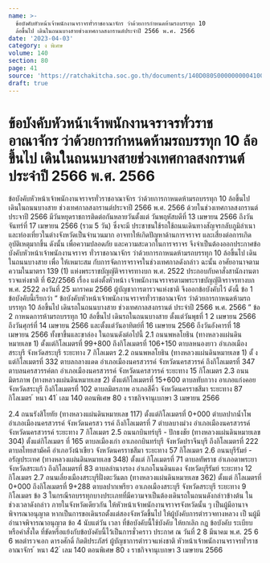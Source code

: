 ```yaml
---
name: >-
  ข้อบังคับหัวหน้าเจ้าพนักงานจราจรทั่วราชอาณาจักร ว่าด้วยการกำหนดห้ามรถบรรทุก 10
  ล้อขึ้นไป เดินในถนนบางสายช่วงเทศกาลสงกรานต์ประจำปี 2566 พ.ศ. 2566
date: '2023-04-03'
category: ง พิเศษ
volume: 140
section: 80
page: 41
source: 'https://ratchakitcha.soc.go.th/documents/140D080S0000000004100.pdf'
draft: true
---
```


# ข้อบังคับหัวหน้าเจ้าพนักงานจราจรทั่วราชอาณาจักร ว่าด้วยการกำหนดห้ามรถบรรทุก 10 ล้อขึ้นไป เดินในถนนบางสายช่วงเทศกาลสงกรานต์ประจำปี 2566 พ.ศ. 2566

ข้อบังคับหัวหน้าเจ้าพนักงานจราจรทั่วราชอาณาจักร ว่าด้วยการกาหนดห้ามรถบรรทุก 10 ล้อขึ้นไป เดินในถนนบางสาย ช่วงเทศกาลสงกรานต์ประจาปี 2566 พ.ศ. 2566 ด้วยในช่วงเทศกาลสงกรานต์ประจาปี 2566 มีวันหยุดราชการติดต่อกันหลายวันตั้งแต่ วันพฤหัสบดีที่ 13 เมษายน 2566 ถึงวันจันทร์ที่ 17 เมษายน 2566 (รวม 5 วัน) ซึ่งจะมี ประชาชนใช้รถใช้ถนนเดินทางสัญจรกลับภูมิลำเนาและท่องเที่ยวในต่างจังหวัดเป็นจำนวนมาก อาจทาให้เกิดปัญหาด้านการจราจร และเสี่ยงต่อการเกิดอุบัติเหตุมากขึ้น ดังนั้น เพื่อความปลอดภัย และความสะดวกในการจราจร จึงจำเป็นต้องออกประกาศข้อบังคับหัวหน้าเจ้าพนักงานจราจร ทั่วราชอาณาจักร ว่าด้วยการกาหนดห้ามรถบรรทุก 10 ล้อขึ้นไป เดินในถนนบางสาย เพื่อ ให้เหมาะสม กับการจัดการจราจรในช่วงเทศกาลดังกล่าว ฉะนั้น อาศัยอานาจตามความในมาตรา 139 (1) แห่งพระราชบัญญัติจราจรทางบก พ.ศ. 2522 ประกอบกับคาสั่งสานักงานตารวจแห่งชาติ ที่ 62/2566 เรื่อง แต่งตั้งหัวหน้า เจ้าพนักงานจราจรตามพระราชบัญญัติจราจรทางบก พ.ศ. 2522 ลงวันที่ 25 มกราคม 2566 ผู้บัญชาการตารวจแห่งชาติ จึงออกข้อบังคับไว้ ดังนี้ ข้อ 1 ข้อบังคับนี้เรียกว่า “ ข้อบังคับหัวหน้าเจ้าพนักงานจราจรทั่วราชอาณาจักร ว่าด้วยการกาหนดห้ามรถบรรทุก 10 ล้อขึ้นไป เดินรถในถนนบางสาย ช่วงเทศกาลสงกรานต์ ประจำปี 2566 พ.ศ. 2566 ” ข้อ 2 กาหนดการห้ามรถบรรทุก 10 ล้อขึ้นไป เดินรถในถนนบางสาย ตั้งแต่วันพุธที่ 1 2 เมษายน 2566 ถึงวันศุกร์ที่ 14 เมษายน 2566 และตั้งแต่วันอาทิตย์ที่ 16 เมษายน 2566 ถึงวันอังคารที่ 18 เมษายน 2566 ทั้งขาขึ้นและขาล่อง ในถนนดังต่อไปนี้ 2.1 ถนนพหลโยธิน (ทางหลวงแผ่นดินหมายเลข 1) ตั้งแต่กิโลเมตรที่ 99+800 ถึงกิโลเมตรที่ 106+150 ตาบลหนองยาว อำเภอเมืองสระบุรี จังหวัดสระบุรี ระยะทาง 7 กิโลเมตร 2.2 ถนนพหลโยธิน (ทางหลวงแผ่นดินหมายเลข 1) ตั้ งแต่กิโลเมตรที่ 332 ตาบลกลางแดด อำเภอเมืองนครสวรรค์ จังหวัดนครสวรรค์ ถึงกิโลเมตรที่ 347 ตาบลนครสวรรค์ตก อำเภอเมืองนครสวรรค์ จังหวัดนครสวรรค์ ระยะทาง 15 กิโลเมตร 2.3 ถนนมิตรภาพ (ทางหลวงแผ่นดินหมายเลข 2) ตั้งแต่กิโลเมตรที่ 15+600 ตาบลทับกวาง อาเภอแก่งคอย จังหวัดสระบุรี ถึงกิโลเมตรที่ 102 ตาบลมิตรภาพ อาเภอสีคิ้ว จังหวัดนครราชสีมา ระยะทาง 87 กิโลเมตร ้ หนา 41 ่ เลม 140 ตอนพิเศษ 80 ง ราชกิจจานุเบกษา 3 เมษายน 2566

2.4 ถนนรังสิโยทัย (ทางหลวงแผ่นดินหมายเลข 117) ตั้งแต่กิโลเมตรที่ 0+000 ตำบลปากน้ำโพ อำเภอเมืองนครสวรรค์ จังหวัดนครสว รรค์ ถึงกิโลเมตรที่ 7 ตำบลบางม่วง อำเภอเมืองนครสวรรค์ จังหวัดนครสวรรค์ ระยะทาง 7 กิโลเมตร 2.5 ถนนกบินทร์บุรี - ปักธงชัย (ทางหลวงแผ่นดินหมายเลข 304) ตั้งแต่กิโลเมตร ที่ 165 ตาบลเมืองเก่า อาเภอกบินทร์บุรี จังหวัดปราจีนบุรี ถึงกิโลเมตรที่ 222 ตาบลไทยสามัคคี อำเภอวังน้าเขียว จังหวัดนครราชสีมา ระยะทาง 57 กิโลเมตร 2.6 ถนนบุรีรัมย์ - อรัญประเทศ (ทางหลวงแผ่นดินหมายเลข 348) ตั้งแต่ กิโลเมตรที่ 71 ตาบลทัพราช อำเภอตาพระยา จังหวัดสระแก้ว ถึงกิโลเมตรที่ 83 ตาบลลำนางรอง อำเภอโนนดินแดง จังหวัดบุรีรัมย์ ระยะทาง 12 กิโลเมตร 2.7 ถนนเลี่ยงเมืองสระบุรีฝั่งตะวันตก (ทางหลวงแผ่นดินหมายเลข 362) ตั้งแต่ กิโลเมตรที่ 0+000 ถึงกิโลเมตรที่ 9+288 ตาบลปากเพรียว อาเภอเมืองสระบุรี จังหวัดสระบุรี ระยะทาง 9 กิโลเมตร ข้อ 3 ในกรณีรถบรรทุกบางประเภทที่มีความจาเป็นต้องเดินรถในถนนดังกล่าวข้างต้น ในช่วงเวลาดังกล่าว ภายในจังหวัดเดียวกัน ให้หัวหน้าเจ้าพนักงานจราจรจังหวัดนั้น ๆ เป็นผู้มีอานาจ พิจารณาอนุญาต หากเป็นการขอเดินรถตั้งแต่สองจังหวัดขึ้นไป ให้ผู้บังคับการตำรวจทางหลวง เป็ นผู้มีอำนาจพิจารณาอนุญาต ข้อ 4 นับแต่วัน เวลา ที่ข้อบังคับนี้ใช้บังคับ ให้ยกเลิก กฎ ข้อบังคับ ระเบียบ หรือคำสั่งใด ที่ขัดหรือแย้งกับข้อบังคับนี้ไว้เป็นการชั่วคราว ประกาศ ณ วันที่ 2 8 มีนาคม พ.ศ. 25 6 6 พลตำรวจเอก ดารงศักดิ์ กิตติประภัสร์ ผู้บัญชาการตำรวจแห่งชาติ หัวหน้าเจ้าพนักงานจราจรทั่วราชอาณาจักร ้ หนา 42 ่ เลม 140 ตอนพิเศษ 80 ง ราชกิจจานุเบกษา 3 เมษายน 2566
